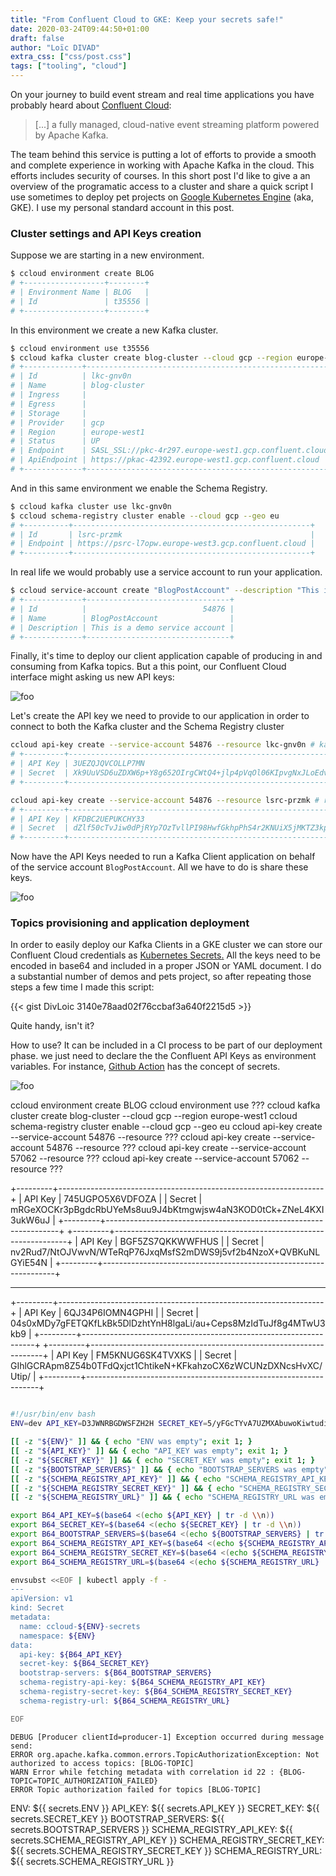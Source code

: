 ```yaml
---
title: "From Confluent Cloud to GKE: Keep your secrets safe!"
date: 2020-03-24T09:44:50+01:00
draft: false
author: "Loïc DIVAD"
extra_css: ["css/post.css"]
tags: ["tooling", "cloud"]
---
```

    
    
On your journey to build event stream and real time applications you have probably heard about [Confluent Cloud](https://www.confluent.io/confluent-cloud/):

> [...] a fully managed, cloud-native event streaming platform powered by Apache Kafka.

The team behind this service is putting a lot of efforts to provide a smooth and complete experience in working with Apache Kafka in the cloud. This efforts includes security of courses. In this short post I'd like to give a an overview of the programatic access to a cluster and share a quick script I use sometimes to deploy pet projects on [Google Kubernetes Engine](https://cloud.google.com/kubernetes-engine) (aka, GKE). I use my personal standard account in this post. 

### Cluster settings and API Keys creation

Suppose we are starting in a new environment.

```bash
$ ccloud environment create BLOG
# +------------------+--------+
# | Environment Name | BLOG   |
# | Id               | t35556 |
# +------------------+--------+
```

In this environment we create a new Kafka cluster.

```bash
$ ccloud environment use t35556
$ ccloud kafka cluster create blog-cluster --cloud gcp --region europe-west1
# +-------------+------------------------------------------------------------+
# | Id          | lkc-gnv0n                                                  |
# | Name        | blog-cluster                                               |
# | Ingress     |                                                        100 |
# | Egress      |                                                        100 |
# | Storage     |                                                       5000 |
# | Provider    | gcp                                                        |
# | Region      | europe-west1                                               |
# | Status      | UP                                                         |
# | Endpoint    | SASL_SSL://pkc-4r297.europe-west1.gcp.confluent.cloud:9092 |
# | ApiEndpoint | https://pkac-42392.europe-west1.gcp.confluent.cloud        |
# +-------------+------------------------------------------------------------+
```

And in this same environment we enable the Schema Registry.

```bash
$ ccloud kafka cluster use lkc-gnv0n
$ ccloud schema-registry cluster enable --cloud gcp --geo eu
# +----------+-----------------------------------------------------+
# | Id       | lsrc-przmk                                          |
# | Endpoint | https://psrc-l7opw.europe-west3.gcp.confluent.cloud |
# +----------+-----------------------------------------------------+
```

In real life we would probably use a service account to run your application.

```bash
$ ccloud service-account create "BlogPostAccount" --description "This is a demo service account"
# +-------------+--------------------------------+
# | Id          |                          54876 |
# | Name        | BlogPostAccount                |
# | Description | This is a demo service account |
# +-------------+--------------------------------+
```

Finally, it's time to deploy our client application capable of producing in and consuming from Kafka topics. But a this point, our Confluent Cloud interface might asking us new API keys:

![foo](/images/posts/06/cluster_settings.png)

Let's create the API key we need to provide to our application in order to connect to both the Kafka cluster and the Schema Registry cluster

```bash
ccloud api-key create --service-account 54876 --resource lkc-gnv0n # kafka cluster id
# +---------+------------------------------------------------------------------+
# | API Key | 3UEZQJQVCOLLP7MN                                                 |
# | Secret  | Xk9UuVSD6uZDXW6p+Y8g652OIrgCWtQ4+jlp4pVqOl06KIpvgNxJLoEdvxCsa91z |
# +---------+------------------------------------------------------------------+

ccloud api-key create --service-account 54876 --resource lsrc-przmk # registry cluster id
# +---------+------------------------------------------------------------------+
# | API Key | KFDBC2UEPUKCHY33                                                 |
# | Secret  | dZlf50cTvJiw0dPjRYp7OzTvllPI98HwfGkhpPhS4r2KNUiX5jMKTZ3kpA6p12Um |
# +---------+------------------------------------------------------------------+
```

Now have the API Keys needed to run a Kafka Client application on behalf of the service account `BlogPostAccount`. All we have to do is share these keys.

![foo](/images/posts/06/confluent_api_keys.png)

### Topics provisioning and application deployment

In order to easily deploy our Kafka Clients in a GKE cluster we can store our Confluent Cloud credentials as [Kubernetes Secrets](https://kubernetes.io/en/docs/concepts/configuration/secret/)[.](https://kubernetes.io/fr/docs/concepts/configuration/secret/) All the keys need to be encoded in base64 and included in a proper JSON or YAML document. I do a substantial number of demos and pets project, so after repeating those steps a few time I made this script: 

{{< gist DivLoic 3140e78aad02f76ccbaf3a640f2215d5 >}}   

Quite handy, isn't it?

How to use? It can be included in a CI process to be part of our deployment phase. we just need to declare the the Confluent API Keys as environment variables. For instance, [Github Action](https://github.com/features/actions) has the concept of secrets. 

![foo](/images/posts/06/github_actions_secrets.png)


ccloud environment create BLOG
ccloud environment use ???
ccloud kafka cluster create blog-cluster --cloud gcp --region europe-west1
ccloud schema-registry cluster enable --cloud gcp --geo eu
ccloud api-key create --service-account 54876 --resource ???
ccloud api-key create --service-account 54876 --resource ???
ccloud api-key create --service-account 57062 --resource ???
ccloud api-key create --service-account 57062 --resource ???

+---------+------------------------------------------------------------------+
| API Key | 745UGPO5X6VDFOZA                                                 |
| Secret  | mRGeXOCKr3pBgdcRbUYeMs8uu9J4bKtmgwjsw4aN3KOD0tCk+ZNeL4KXI3ukW6uJ |
+---------+------------------------------------------------------------------+
+---------+------------------------------------------------------------------+
| API Key | BGF5ZS7QKKWWFHUS                                                 |
| Secret  | nv2Rud7/NtOJVwvN/WTeRqP76JxqMsfS2mDWS9j5vf2b4NzoX+QVBKuNLGYiE54N |
+---------+------------------------------------------------------------------+

------------------------------------
+---------+------------------------------------------------------------------+
| API Key | 6QJ34P6IOMN4GPHI                                                 |
| Secret  | 04s0xMDy7gFETQKfLkBk5DlDzhtYnH8lgaLi/au+Ceps8MzIdTuJf8g4MTwU3kb9 |
+---------+------------------------------------------------------------------+
+---------+------------------------------------------------------------------+
| API Key | FM5KNUG6SK4TVXKS                                                 |
| Secret  | GIhlGCRApm8Z54b0TFdQxjct1ChtikeN+KFkahzoCX6zWCUNzDXNcsHvXC/Utip/ |
+---------+------------------------------------------------------------------+
```bash

#!/usr/bin/env bash
ENV=dev API_KEY=D3JWNRBGDWSFZH2H SECRET_KEY=5/yFGcTYvA7UZMXAbuwoKiwtudirWuxeGrGeb5xptAIa0S38mdogUn9POBk7WSJX BOOTSTRAP_SERVERS=pkc-4r297.europe-west1.gcp.confluent.cloud:9092 SCHEMA_REGISTRY_API_KEY=ZV3W5BCQCGPAHT6R SCHEMA_REGISTRY_SECRET_KEY=55W2Gza7CQ9E8IRSBV55sdDyB7nmk5vbZNMCSi32mM07zhp1UuVwB+n4d/UcRu9k SCHEMA_REGISTRY_URL=https://psrc-l7opw.europe-west3.gcp.confluent.cloud

[[ -z "${ENV}" ]] && { echo "ENV was empty"; exit 1; }
[[ -z "${API_KEY}" ]] && { echo "API_KEY was empty"; exit 1; }
[[ -z "${SECRET_KEY}" ]] && { echo "SECRET_KEY was empty"; exit 1; }
[[ -z "${BOOTSTRAP_SERVERS}" ]] && { echo "BOOTSTRAP_SERVERS was empty"; exit 1; }
[[ -z "${SCHEMA_REGISTRY_API_KEY}" ]] && { echo "SCHEMA_REGISTRY_API_KEY was empty"; exit 1; }
[[ -z "${SCHEMA_REGISTRY_SECRET_KEY}" ]] && { echo "SCHEMA_REGISTRY_SECRET_KEY was empty"; exit 1; }
[[ -z "${SCHEMA_REGISTRY_URL}" ]] && { echo "SCHEMA_REGISTRY_URL was empty"; exit 1; }

export B64_API_KEY=$(base64 <(echo ${API_KEY} | tr -d \\n))
export B64_SECRET_KEY=$(base64 <(echo ${SECRET_KEY} | tr -d \\n))
export B64_BOOTSTRAP_SERVERS=$(base64 <(echo ${BOOTSTRAP_SERVERS} | tr -d \\n))
export B64_SCHEMA_REGISTRY_API_KEY=$(base64 <(echo ${SCHEMA_REGISTRY_API_KEY} | tr -d \\n))
export B64_SCHEMA_REGISTRY_SECRET_KEY=$(base64 <(echo ${SCHEMA_REGISTRY_SECRET_KEY} | tr -d \\n))
export B64_SCHEMA_REGISTRY_URL=$(base64 <(echo ${SCHEMA_REGISTRY_URL} | tr -d \\n))

envsubst <<EOF | kubectl apply -f -
---
apiVersion: v1
kind: Secret
metadata:
  name: ccloud-${ENV}-secrets
  namespace: ${ENV}
data:
  api-key: ${B64_API_KEY}
  secret-key: ${B64_SECRET_KEY}
  bootstrap-servers: ${B64_BOOTSTRAP_SERVERS}
  schema-registry-api-key: ${B64_SCHEMA_REGISTRY_API_KEY}
  schema-registry-secret-key: ${B64_SCHEMA_REGISTRY_SECRET_KEY}
  schema-registry-url: ${B64_SCHEMA_REGISTRY_URL}

EOF
```


```
DEBUG [Producer clientId=producer-1] Exception occurred during message send:
ERROR org.apache.kafka.common.errors.TopicAuthorizationException: Not authorized to access topics: [BLOG-TOPIC]
WARN Error while fetching metadata with correlation id 22 : {BLOG-TOPIC=TOPIC_AUTHORIZATION_FAILED}
ERROR Topic authorization failed for topics [BLOG-TOPIC]
```


ENV: ${{ secrets.ENV }}
API_KEY: ${{ secrets.API_KEY }}
SECRET_KEY: ${{ secrets.SECRET_KEY }}
BOOTSTRAP_SERVERS: ${{ secrets.BOOTSTRAP_SERVERS }}
SCHEMA_REGISTRY_API_KEY: ${{ secrets.SCHEMA_REGISTRY_API_KEY }}
SCHEMA_REGISTRY_SECRET_KEY: ${{ secrets.SCHEMA_REGISTRY_SECRET_KEY }}
SCHEMA_REGISTRY_URL: ${{ secrets.SCHEMA_REGISTRY_URL }}